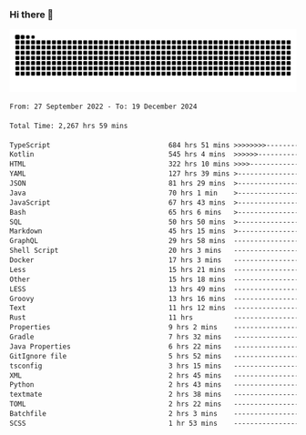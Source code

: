 ### Hi there 👋

<picture>
  <source media="(prefers-color-scheme: dark)" srcset="https://raw.githubusercontent.com/heyline/heyline/output/github-contribution-grid-snake-dark.svg">
  <source media="(prefers-color-scheme: light)" srcset="https://raw.githubusercontent.com/heyline/heyline/output/github-contribution-grid-snake.svg">
  <img alt="github contribution grid snake animation" src="https://raw.githubusercontent.com/heyline/heyline/output/github-contribution-grid-snake.svg">
</picture>

<!--START_SECTION:waka-->

```txt
From: 27 September 2022 - To: 19 December 2024

Total Time: 2,267 hrs 59 mins

TypeScript                             684 hrs 51 mins >>>>>>>>-----------------   30.20 %
Kotlin                                 545 hrs 4 mins  >>>>>>-------------------   24.03 %
HTML                                   322 hrs 10 mins >>>>---------------------   14.21 %
YAML                                   127 hrs 39 mins >------------------------   05.63 %
JSON                                   81 hrs 29 mins  >------------------------   03.59 %
Java                                   70 hrs 1 min    >------------------------   03.09 %
JavaScript                             67 hrs 43 mins  >------------------------   02.99 %
Bash                                   65 hrs 6 mins   >------------------------   02.87 %
SQL                                    50 hrs 50 mins  >------------------------   02.24 %
Markdown                               45 hrs 15 mins  >------------------------   02.00 %
GraphQL                                29 hrs 58 mins  -------------------------   01.32 %
Shell Script                           20 hrs 3 mins   -------------------------   00.88 %
Docker                                 17 hrs 3 mins   -------------------------   00.75 %
Less                                   15 hrs 21 mins  -------------------------   00.68 %
Other                                  15 hrs 18 mins  -------------------------   00.67 %
LESS                                   13 hrs 49 mins  -------------------------   00.61 %
Groovy                                 13 hrs 16 mins  -------------------------   00.59 %
Text                                   11 hrs 12 mins  -------------------------   00.49 %
Rust                                   11 hrs          -------------------------   00.49 %
Properties                             9 hrs 2 mins    -------------------------   00.40 %
Gradle                                 7 hrs 32 mins   -------------------------   00.33 %
Java Properties                        6 hrs 22 mins   -------------------------   00.28 %
GitIgnore file                         5 hrs 52 mins   -------------------------   00.26 %
tsconfig                               3 hrs 15 mins   -------------------------   00.14 %
XML                                    2 hrs 45 mins   -------------------------   00.12 %
Python                                 2 hrs 43 mins   -------------------------   00.12 %
textmate                               2 hrs 38 mins   -------------------------   00.12 %
TOML                                   2 hrs 22 mins   -------------------------   00.10 %
Batchfile                              2 hrs 3 mins    -------------------------   00.09 %
SCSS                                   1 hr 53 mins    -------------------------   00.08 %
```

<!--END_SECTION:waka-->


